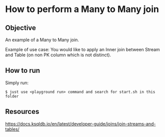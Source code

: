 # How to perform a Many to Many join

## Objective

An example of a Many to Many join.

Example of use case: You would like to apply an Inner join between Stream and Table (on non PK column which is not distinct).

## How to run

Simply run:

```
$ just use <playground run> command and search for start.sh in this folder
```

## Resources
https://docs.ksqldb.io/en/latest/developer-guide/joins/join-streams-and-tables/
